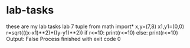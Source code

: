 # lab-tasks
these are my lab tasks
lab 7 tuple
from math import*
x,y=(7,8)
x1,y1=(0,0)
r=sqrt(((x-x1)**2)+((y-y1)**2))
if r<=10:
    print(r<=10)
else:
    print(r<=10)
Output:
False
Process finished with exit code 0
